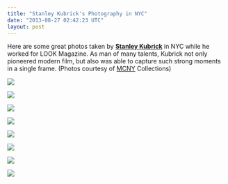 ```yaml
---
title: "Stanley Kubrick's Photography in NYC"
date: "2013-08-27 02:42:23 UTC"
layout: post
---
```


<p>Here are some great photos taken by <strong><a href="http://en.wikipedia.org/wiki/Stanley_Kubrick">Stanley Kubrick</a></strong> in NYC while he worked for LOOK Magazine. As man of many talents, Kubrick not only pioneered modern film, but also was able to capture such strong moments in a single frame. (Photos courtesy of <a href="http://collections.mcny.org/C.aspx?VP3=CMS3&amp;VF=Home">MCNY</a> Collections)</p>
<p><img src="http://media.tumblr.com/4ef49b0b85576eb2eb1636c3cedcd600/tumblr_inline_ms64t7F0T61qz4rgp.jpg"/></p>
<p><img src="http://media.tumblr.com/ab6aa8af45a4bbbc79c827bdccb073fd/tumblr_inline_ms64tdo7831qz4rgp.jpg"/></p>
<p><img src="http://media.tumblr.com/382643b9c7fb0eaef95d030ab97da20f/tumblr_inline_ms64tkEKuu1qz4rgp.jpg"/></p>
<p><img src="http://media.tumblr.com/51d397780873c58417e4c867bfb6d864/tumblr_inline_ms64trcYv61qz4rgp.jpg"/></p>
<p><img src="http://media.tumblr.com/a40233f9f02a40fc0b5d3d075372d03d/tumblr_inline_ms64tyhzvH1qz4rgp.jpg"/></p>
<p><img src="http://media.tumblr.com/aaf5cd92c7e2c7826f99b69643b05d40/tumblr_inline_ms64u4aALY1qz4rgp.jpg"/></p>
<p><img src="http://media.tumblr.com/716e5fffb311467380b6cb9136e45c05/tumblr_inline_ms64uaRrpG1qz4rgp.jpg"/></p>
<p><img src="http://media.tumblr.com/1e38fdc374d9fa1023b09d1037cc36a3/tumblr_inline_ms64ufIMVp1qz4rgp.jpg"/></p>
